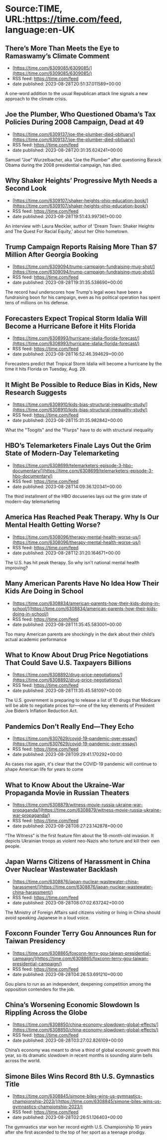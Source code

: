 # Source:TIME, URL:https://time.com/feed, language:en-UK

## There’s More Than Meets the Eye to Ramaswamy’s Climate Comment
 - [https://time.com/6309085/6309085/](https://time.com/6309085/6309085/)
 - RSS feed: https://time.com/feed
 - date published: 2023-08-28T20:51:37.011589+00:00

A one-word addition to the usual Republican attack line signals a new approach to the climate crisis.

## Joe the Plumber, Who Questioned Obama’s Tax Policies During 2008 Campaign, Dead at 49
 - [https://time.com/6309137/joe-the-plumber-died-obituary/](https://time.com/6309137/joe-the-plumber-died-obituary/)
 - RSS feed: https://time.com/feed
 - date published: 2023-08-28T20:31:35.624241+00:00

Samuel “Joe” Wurzelbacher, aka “Joe the Plumber” after questioning Barack Obama during the 2008 presidential campaign, has died.

## Why Shaker Heights’ Progressive Myth Needs a Second Look
 - [https://time.com/6309107/shaker-heights-ohio-education-book/](https://time.com/6309107/shaker-heights-ohio-education-book/)
 - RSS feed: https://time.com/feed
 - date published: 2023-08-28T19:51:43.997361+00:00

An interview with Laura Meckler, author of 'Dream Town: Shaker Heights and The Quest For Racial Equity,' about her Ohio hometown.

## Trump Campaign Reports Raising More Than $7 Million After Georgia Booking
 - [https://time.com/6309094/trump-campaign-fundraising-mug-shot/](https://time.com/6309094/trump-campaign-fundraising-mug-shot/)
 - RSS feed: https://time.com/feed
 - date published: 2023-08-28T19:31:35.538690+00:00

The record haul underscores how Trump's legal woes have been a fundraising boon for his campaign, even as his political operation has spent tens of millions on his defense.

## Forecasters Expect Tropical Storm Idalia Will Become a Hurricane Before it Hits Florida
 - [https://time.com/6308993/hurricane-idalia-florida-forecast/](https://time.com/6308993/hurricane-idalia-florida-forecast/)
 - RSS feed: https://time.com/feed
 - date published: 2023-08-28T16:52:46.394629+00:00

Forecasters predict that Tropical Storm Idalia will become a hurricane by the time it hits Florida on Tuesday, Aug. 29.

## It Might Be Possible to Reduce Bias in Kids, New Research Suggests
 - [https://time.com/6308910/kids-bias-structural-inequality-study/](https://time.com/6308910/kids-bias-structural-inequality-study/)
 - RSS feed: https://time.com/feed
 - date published: 2023-08-28T15:31:35.982842+00:00

What the "Toogits" and the "Flurps" have to do with structural inequality

## HBO’s Telemarketers Finale Lays Out the Grim State of Modern-Day Telemarketing
 - [https://time.com/6308699/telemarketers-episode-3-hbo-documentary/](https://time.com/6308699/telemarketers-episode-3-hbo-documentary/)
 - RSS feed: https://time.com/feed
 - date published: 2023-08-28T14:09:36.120341+00:00

The third installment of the HBO docuseries lays out the grim state of modern-day telemarketing

## America Has Reached Peak Therapy. Why Is Our Mental Health Getting Worse?
 - [https://time.com/6308096/therapy-mental-health-worse-us/](https://time.com/6308096/therapy-mental-health-worse-us/)
 - RSS feed: https://time.com/feed
 - date published: 2023-08-28T12:31:20.164671+00:00

The U.S. has hit peak therapy. So why isn't national mental health improving?

## Many American Parents Have No Idea How Their Kids Are Doing in School
 - [https://time.com/6308834/american-parents-how-their-kids-doing-in-school/](https://time.com/6308834/american-parents-how-their-kids-doing-in-school/)
 - RSS feed: https://time.com/feed
 - date published: 2023-08-28T11:35:45.583001+00:00

Too many American parents are shockingly in the dark about their child’s actual academic performance

## What to Know About Drug Price Negotiations That Could Save U.S. Taxpayers Billions
 - [https://time.com/6308892/drug-price-negotiations/](https://time.com/6308892/drug-price-negotiations/)
 - RSS feed: https://time.com/feed
 - date published: 2023-08-28T11:35:45.581097+00:00

The U.S. government is preparing to release a list of 10 drugs that Medicare will be able to negotiate prices for—one of the key elements of President Joe Biden’s Inflation Reduction Act.

## Pandemics Don’t Really End—They Echo
 - [https://time.com/6307629/covid-19-pandemic-over-essay/](https://time.com/6307629/covid-19-pandemic-over-essay/)
 - RSS feed: https://time.com/feed
 - date published: 2023-08-28T09:29:41.170292+00:00

As cases rise again, it's clear that the COVID-19 pandemic will continue to shape American life for years to come

## What to Know About the Ukraine-War Propaganda Movie in Russian Theaters
 - [https://time.com/6308879/witness-movie-russia-ukraine-war-propaganda/](https://time.com/6308879/witness-movie-russia-ukraine-war-propaganda/)
 - RSS feed: https://time.com/feed
 - date published: 2023-08-28T08:27:23.142878+00:00

“The Witness” is the first feature film about the 18-month-old invasion. It depicts Ukrainian troops as violent neo-Nazis who torture and kill their own people.

## Japan Warns Citizens of Harassment in China Over Nuclear Wastewater Backlash
 - [https://time.com/6308876/japan-nuclear-wastewater-china-harassment/](https://time.com/6308876/japan-nuclear-wastewater-china-harassment/)
 - RSS feed: https://time.com/feed
 - date published: 2023-08-28T08:07:02.637242+00:00

The Ministry of Foreign Affairs said citizens visiting or living in China should avoid speaking Japanese in a loud voice.

## Foxconn Founder Terry Gou Announces Run for Taiwan Presidency
 - [https://time.com/6308865/foxconn-terry-gou-taiwan-presidential-campaign/](https://time.com/6308865/foxconn-terry-gou-taiwan-presidential-campaign/)
 - RSS feed: https://time.com/feed
 - date published: 2023-08-28T04:26:53.691210+00:00

Gou plans to run as an independent, deepening competition among the opposition contenders for the job.

## China’s Worsening Economic Slowdown Is Rippling Across the Globe
 - [https://time.com/6308850/china-economy-slowdown-global-effects/](https://time.com/6308850/china-economy-slowdown-global-effects/)
 - RSS feed: https://time.com/feed
 - date published: 2023-08-28T03:27:02.826109+00:00

China’s economy was meant to drive a third of global economic growth this year, so its dramatic slowdown in recent months is sounding alarm bells across the world.

## Simone Biles Wins Record 8th U.S. Gymnastics Title
 - [https://time.com/6308845/simone-biles-wins-us-gymnastics-championship-2023/](https://time.com/6308845/simone-biles-wins-us-gymnastics-championship-2023/)
 - RSS feed: https://time.com/feed
 - date published: 2023-08-28T02:26:51.126403+00:00

The gymnastics star won her record eighth U.S. Championship 10 years after she first ascended to the top of her sport as a teenage prodigy.

